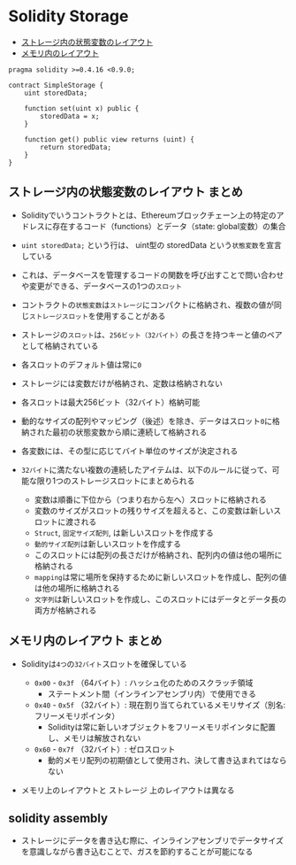 # Solidity Storage
- [ストレージ内の状態変数のレイアウト](https://solidity-ja.readthedocs.io/ja/latest/internals/layout_in_storage.html)
- [メモリ内のレイアウト](https://solidity-ja.readthedocs.io/ja/latest/internals/layout_in_memory.html)

```
pragma solidity >=0.4.16 <0.9.0;

contract SimpleStorage {
    uint storedData;

    function set(uint x) public {
        storedData = x;
    }

    function get() public view returns (uint) {
        return storedData;
    }
}
```

## ストレージ内の状態変数のレイアウト まとめ
- Solidityでいうコントラクトとは、Ethereumブロックチェーン上の特定のアドレスに存在するコード（functions）とデータ（state: global変数）の集合
- `uint storedData;` という行は、 uint型の storedData という`状態変数`を宣言している
- これは、データベースを管理するコードの関数を呼び出すことで問い合わせや変更ができる、データベースの1つの`スロット`

- コントラクトの`状態変数`は`ストレージ`にコンパクトに格納され、複数の値が同じ`ストレージスロット`を使用することがある
- ストレージの`スロット`は、`256ビット（32バイト）`の長さを持つキーと値のペアとして格納されている
- 各スロットのデフォルト値は常に`0`
- ストレージには変数だけが格納され、定数は格納されない
- 各スロットは最大256ビット（32バイト）格納可能
- 動的なサイズの配列やマッピング（後述）を除き、データはスロット`0`に格納された最初の状態変数から順に連続して格納される
- 各変数には、その型に応じてバイト単位のサイズが決定される
- `32バイト`に満たない複数の連続したアイテムは、以下のルールに従って、可能な限り1つのストレージスロットにまとめられる
  - 変数は順番に下位から（つまり右から左へ）スロットに格納される
  - 変数のサイズがスロットの残りサイズを超えると、この変数は新しいスロットに渡される
  - `Struct`, `固定サイズ配列`, は新しいスロットを作成する
  - `動的サイズ配列`は新しいスロットを作成する
  - このスロットには配列の長さだけが格納され、配列内の値は他の場所に格納される
  - `mapping`は常に場所を保持するために新しいスロットを作成し、配列の値は他の場所に格納される
  - `文字列`は新しいスロットを作成し、このスロットにはデータとデータ長の両方が格納される

## メモリ内のレイアウト まとめ
- Solidityは`4つ`の`32バイト`スロットを確保している
  - `0x00` - `0x3f` （64バイト）: ハッシュ化のためのスクラッチ領域
    - ステートメント間（インラインアセンブリ内）で使用できる
  - `0x40` - `0x5f` （32バイト）: 現在割り当てられているメモリサイズ（別名: フリーメモリポインタ）
    - Solidityは常に新しいオブジェクトをフリーメモリポインタに配置し、メモリは解放されない
  - `0x60` - `0x7f` （32バイト）: ゼロスロット
    - 動的メモリ配列の初期値として使用され、決して書き込まれてはならない

- メモリ上のレイアウトと ストレージ 上のレイアウトは異なる

## solidity assembly
- ストレージにデータを書き込む際に、インラインアセンブリでデータサイズを意識しながら書き込むことで、ガスを節約することが可能になる